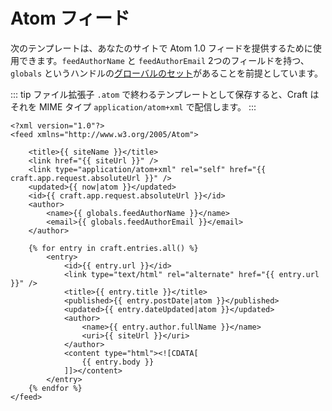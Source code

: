 # Atom フィード

次のテンプレートは、あなたのサイトで Atom 1.0 フィードを提供するために使用できます。`feedAuthorName` と `feedAuthorEmail` 2つのフィールドを持つ、`globals` というハンドルの[グローバルのセット](../../globals.md)があることを前提としています。

::: tip ファイル拡張子 `.atom` で終わるテンプレートとして保存すると、Craft はそれを MIME タイプ `application/atom+xml` で配信します。 :::

```twig
<?xml version="1.0"?>
<feed xmlns="http://www.w3.org/2005/Atom">

    <title>{{ siteName }}</title>
    <link href="{{ siteUrl }}" />
    <link type="application/atom+xml" rel="self" href="{{ craft.app.request.absoluteUrl }}" />
    <updated>{{ now|atom }}</updated>
    <id>{{ craft.app.request.absoluteUrl }}</id>
    <author>
        <name>{{ globals.feedAuthorName }}</name>
        <email>{{ globals.feedAuthorEmail }}</email>
    </author>

    {% for entry in craft.entries.all() %}
        <entry>
            <id>{{ entry.url }}</id>
            <link type="text/html" rel="alternate" href="{{ entry.url }}" />
            <title>{{ entry.title }}</title>
            <published>{{ entry.postDate|atom }}</published>
            <updated>{{ entry.dateUpdated|atom }}</updated>
            <author>
                <name>{{ entry.author.fullName }}</name>
                <uri>{{ siteUrl }}</uri>
            </author>
            <content type="html"><![CDATA[
                {{ entry.body }}
            ]]></content>
        </entry>
    {% endfor %}
</feed>
```